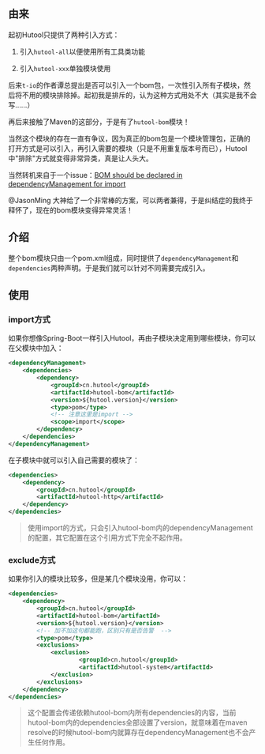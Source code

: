 ## 由来

起初Hutool只提供了两种引入方式：

1. 引入`hutool-all`以便使用所有工具类功能

2. 引入`hutool-xxx`单独模块使用

后来`t-io`的作者谭总提出是否可以引入一个bom包，一次性引入所有子模块，然后将不用的模块排除掉。起初我是排斥的，认为这种方式用处不大（其实是我不会写……）

再后来接触了Maven的这部分，于是有了`hutool-bom`模块！

当然这个模块的存在一直有争议，因为真正的bom包是一个模块管理包，正确的打开方式是可以引入，再引入需要的模块（只是不用重复版本号而已），Hutool中"排除"方式就变得非常异类，真是让人头大。

当然转机来自于一个issue：[BOM should be declared in dependencyManagement for import](https://github.com/dromara/hutool/issues/1561)

@JasonMing 大神给了一个非常棒的方案，可以两者兼得，于是纠结症的我终于释怀了，现在的bom模块变得异常灵活！

## 介绍

整个bom模块只由一个pom.xml组成，同时提供了`dependencyManagement`和`dependencies`两种声明。于是我们就可以针对不同需要完成引入。

## 使用

### import方式

如果你想像Spring-Boot一样引入Hutool，再由子模块决定用到哪些模块，你可以在父模块中加入：

```xml
<dependencyManagement>
    <dependencies>
        <dependency>
            <groupId>cn.hutool</groupId>
            <artifactId>hutool-bom</artifactId>
            <version>${hutool.version}</version>
            <type>pom</type>
            <!-- 注意这里是import -->
            <scope>import</scope>
        </dependency>
    </dependencies>
</dependencyManagement>
```

在子模块中就可以引入自己需要的模块了：

```xml
<dependencies>
    <dependency>
        <groupId>cn.hutool</groupId>
        <artifactId>hutool-http</artifactId>
    </dependency>
</dependencies>
```

> 使用import的方式，只会引入hutool-bom内的dependencyManagement的配置，其它配置在这个引用方式下完全不起作用。

### exclude方式

如果你引入的模块比较多，但是某几个模块没用，你可以：

```xml
<dependencies>
    <dependency>
        <groupId>cn.hutool</groupId>
        <artifactId>hutool-bom</artifactId>
        <version>${hutool.version}</version>
        <!-- 加不加这句都能跑，区别只有是否告警  -->
        <type>pom</type>
        <exclusions>
            <exclusion>
                    <groupId>cn.hutool</groupId>
                    <artifactId>hutool-system</artifactId>
            </exclusion>
        </exclusions>
    </dependency>
</dependencies>
```

> 这个配置会传递依赖hutool-bom内所有dependencies的内容，当前hutool-bom内的dependencies全部设置了version，就意味着在maven resolve的时候hutool-bom内就算存在dependencyManagement也不会产生任何作用。